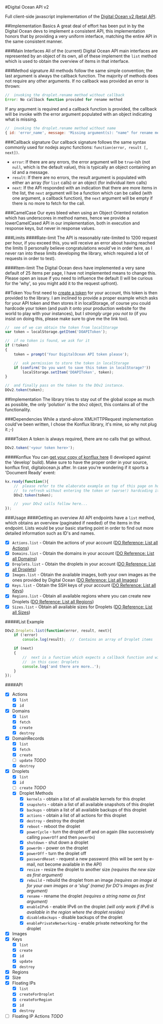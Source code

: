 #Digital Ocean API v2

Full client-side javascript implementation of the [Digital Ocean v2 (beta) API](https://developers.digitalocean.com/v2/).

##Implementation Basics
A great deal of effort has been put in by the Digital Ocean devs to implement a consistent API, this implementation honors that by providing a very uniform interface, matching the entire API in the same consistent manner.


###Main Interfaces
All of the (current) Digital Ocean API main interfaces are represented by an object of its own, all of these implement the `list` method which is used to obtain the overview of items in that interface.


###Method signature
All methods follow the same simple convention; the last argument is always the callback function. The majority of methods does not require any other arguments. If no callback was provided an error is thrown:
```javascript
//  invoking the droplet.rename method without callback
Error: No callback function provided for rename method
```
If any argument is required and a callback function is provided, the callback will be invoke with the error argument populated with an object indicating what is missing.
```javascript
//  invoking the droplet.rename method without name
{ id: 'error_name', message: 'Missing argument(s): "name" for rename method' }
```


###Callback signature
Our callback signature follows the same syntax commonly used for nodejs async functions: `function(error, result [, next])`.
- `error`: If there are any errors, the error argument will be `true`-ish (not `null`, which is the default value), this is typically an object containing an id and a message.
- `result`: If there are no errors, the result argument is populated with either an array (for `list` calls) or an object (for individual item calls)
- `next`: If the API responded with an indication that there are more items in the list, the `next` argument will be a function which can be called (with one argument, a callback function), the `next` argument will be empty if there is no more to fetch for the call.


###CamelCase
Our eyes bleed when using an Object Oriented notation which has underscores in method names, hence we provide a lowerCamelCased API in our implementation, both in execution and response keys, but never in response values.


###Limits
####Rate-limit
The API is reasonably rate-limited to 1200 request per hour, if you exceed this, you will receive an error about having reached the limits (I personally believe congratulations would've in order here, as I never ran into these limits developing the library, which required a lot of requests in order to test).

####Item-limit
The Digital Ocean devs have implemented a very sane default of 25 items per page, I have not implemented means to change this. Please open an issue if you need to influence the default (I will be curious for the 'why', so you might add it to the request upfront).


##Token
You first need to [create a token](https://www.digitalocean.com/community/tutorials/how-to-use-the-digitalocean-api-v2) for your account, this token is then provided to the library.
I am inclined to provide a proper example which asks for your API token and then stores it in localStorage, of course you could hardcode your token (and push it onto your production website for the world to play with your instances), but I *strongly urge you not to* (if you insist on doing this, please make sure to give me the link too).

```javascript
//  see of we can obtain the token from localStorage
var token = localStorage.getItem('DOAPIToken');

//  if no token is found, we ask for it
if (!token)
{
	token = prompt('Your DigitalOcean API token please');

	//  ask permission to store the token in localStorage
	if (confirm('Do you want to save this token in localStorage?'))
		localStorage.setItem('DOAPIToken', token);
}

//  and finally pass on the token to the DOv2 instance.
DOv2.token(token);
```




##Implementation
The library tries to stay out of the global scope as much as possible, the only 'polution' is the `DOv2` object, this contains all of the functionality.


###Dependencies
While a stand-alone XMLHTTPRequest implementation could've been written, I chose the Konflux library, it's mine, so why not plug it ;-)

####Token
A token is always required, there are no calls that go without.
```javascript
DOv2.token('<your token here>');
```

####Konflux
You can [get your copy of konflux here](http://build.konfirm.net) (I developed against the 'develop' build). Make sure to have the proper order in your source, konflux first, digitalocean.js after.
In case you're wondering if it sports a 'Document Ready' event:
```javascript
kx.ready(function(){
	//  please refer to the elaborate example on top of this page on how to safely have the convenience of being able
	//  to refresh without entering the token or (worse!) hardcoding it.
	DOv2.token(token);

	//  your DOv2 calls follow here...
});
```

###Usage
####Getting an overview
All API endpoints have a `list` method, which obtains an overview (paginated if needed) of the items in the endpoint.
Lists would be your basic starting point in order to find out more detailed information such as ID's and names.
- [x] `Actions.list` - Obtain the actions of your account ([DO Reference: List all Actions](https://developers.digitalocean.com/v2/#list-all-actions))
- [x] `Domains.list` - Obtain the domains in your account ([DO Reference: List all Domains](https://developers.digitalocean.com/documentation/v2/#list-all-domains))
- [x] `Droplets.list` - Obtain the droplets in your account ([DO Reference: List all Droplets](https://developers.digitalocean.com/v2/#list-all-droplets))
- [x] `Images.list` - Obtain the available images, both your own images as the ones provided by Digital Ocean ([DO Reference: List all Images](https://developers.digitalocean.com/v2/#list-all-images))
- [x] `Keys.list` - Obtain the SSH keys of your account ([DO Reference: List all Keys](https://developers.digitalocean.com/v2/#list-all-keys))
- [x] `Regions.list` - Obtain all available regions where you can create new Droplets ([DO Reference: List all Regions](https://developers.digitalocean.com/v2/#list-all-regions))
- [x] `Sizes.list` - Obtain all available sizes for Droplets ([DO Reference: List all Sizes](https://developers.digitalocean.com/v2/#list-all-sizes))

#####List Example
```javascript
DOv2.Droplets.list(function(error, result, next){
	if (!error)
		console.log(result);  //  Contains an array of Droplet items

	if (next)
	{
		//  next is a function which expects a callback function and will retrieve the next items for this call
		//  in this case: Droplets
		console.log('and there are more..');
	}
});
```


####API
- [x] Actions
	- [x] `list`
	- [x] `id`
- [x] Domains
	- [x] `list`
	- [x] `fetch`
	- [x] `create`
	- [x] `destroy`
- [x] DomainRecords
	- [x] `list`
	- [x] `fetch`
	- [x] `create`
	- [ ] `update` *TODO*
	- [x] `destroy`
- [x] Droplets
	- [x] `list`
	- [x] `id`
	- [ ] `create` *TODO*
	- [x] Droplet Methods
		- [x] `kernels` - obtain a list of all available kernels for this droplet
		- [x] `snapshots` - obtain a list of all available snapshots of this droplet
		- [x] `backups` - obtain a list of all available backups of this droplet
		- [x] `actions` - obtain a list of all actions for this droplet
		- [x] `destroy` - destroy the droplet
		- [x] `reboot` - reboot the droplet
		- [x] `powerCycle` - turn the droplet off and on again (like successively calling `powerOff` and then `powerOn`)
		- [x] `shutdown` - shut down a droplet
		- [x] `powerOn` - power on the droplet
		- [x] `powerOff` - turn the droplet off
		- [x] `passwordReset` - request a new password (this will be sent by e-mail, not become available in the API)
		- [x] `resize` - resize the droplet to another size *(requires the new size as first argument)*
		- [x] `rebuild` - rebuild the droplet from an image *(requires an image id for your own images or a 'slug' (name) for DO's images as first argument)*
		- [x] `rename` - rename the droplet *(requires a string name as first argument)*
		- [x] `enableIPv6` - enable IPv6 on the droplet _(will only work if IPv6 is available in the region where the droplet resides)_
		- [x] `disableBackups` - disable backups of the droplet
		- [x] `enablePrivateNetworking` - enable private networking for the droplet
- [x] Images
- [x] Keys
	- [x] `list`
	- [x] `create`
	- [x] `id`
	- [x] `update`
	- [x] `destroy`
- [x] Regions
- [x] Size
- [x] Floating IPs
 	- [x] `list`
 	- [x] `createForDroplet`
 	- [x] `createForRegion`
 	- [x] `id`
 	- [x] `destroy`
- [ ] Floating IP Actions *TODO*
